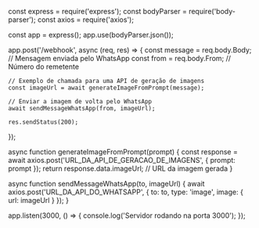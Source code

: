 const express = require('express');
const bodyParser = require('body-parser');
const axios = require('axios');

const app = express();
app.use(bodyParser.json());

app.post('/webhook', async (req, res) => {
    const message = req.body.Body; // Mensagem enviada pelo WhatsApp
    const from = req.body.From; // Número do remetente

    // Exemplo de chamada para uma API de geração de imagens
    const imageUrl = await generateImageFromPrompt(message);

    // Enviar a imagem de volta pelo WhatsApp
    await sendMessageWhatsApp(from, imageUrl);

    res.sendStatus(200);
});

async function generateImageFromPrompt(prompt) {
    const response = await axios.post('URL_DA_API_DE_GERACAO_DE_IMAGENS', {
        prompt: prompt
    });
    return response.data.imageUrl; // URL da imagem gerada
}

async function sendMessageWhatsApp(to, imageUrl) {
    await axios.post('URL_DA_API_DO_WHATSAPP', {
        to: to,
        type: 'image',
        image: {
            url: imageUrl
        }
    });
}

app.listen(3000, () => {
    console.log('Servidor rodando na porta 3000');
});
